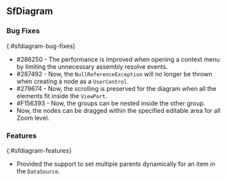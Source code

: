 ## SfDiagram

### Bug Fixes
{:#sfdiagram-bug-fixes}

* \#286250 - The performance is improved when opening a context menu by limiting the unnecessary assembly resolve events.
* \#287492 - Now, the `NullReferenceException` will no longer be thrown when creating a node as a `UserControl`.
* \#279674 - Now, the scrolling is preserved for the diagram when all the elements fit inside the `ViewPort`.
* \#F156393 - Now, the groups can be nested inside the other group.
* Now, the nodes can be dragged within the specified editable area for all Zoom level.

### Features
{:#sfdiagram-features}

* Provided the support to set multiple parents dynamically for an item in the `DataSource`.
